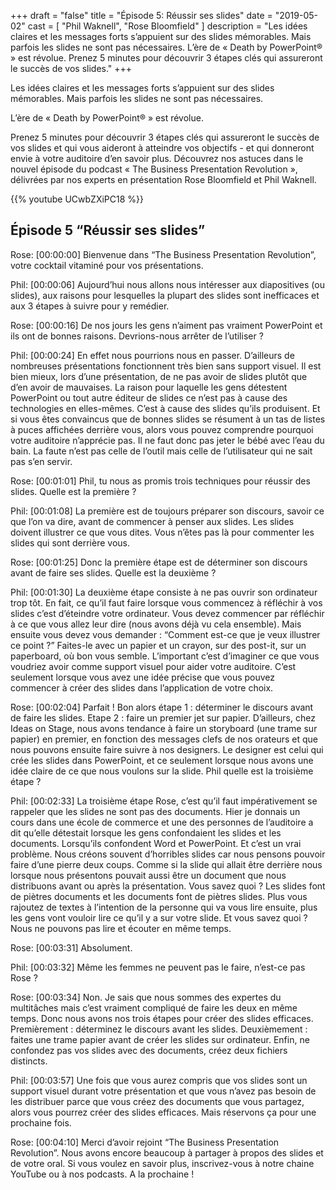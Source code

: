 +++
draft 		= "false"
title 		= "Épisode 5: Réussir ses slides"
date		= "2019-05-02"
cast		= [ "Phil Waknell", "Rose Bloomfield" ]
description	= "Les idées claires et les messages forts s’appuient sur des slides mémorables. Mais parfois les slides ne sont pas nécessaires. L’ère de « Death by PowerPoint® » est révolue. Prenez 5 minutes pour découvrir 3 étapes clés qui assureront le succès de vos slides."
+++

Les idées claires et les messages forts s’appuient sur des slides mémorables. Mais parfois les slides ne sont pas nécessaires.

L’ère de « Death by PowerPoint® » est révolue.

Prenez 5 minutes pour découvrir 3 étapes clés qui assureront le succès de vos slides et qui vous aideront à atteindre vos objectifs - et qui donneront envie à votre auditoire d’en savoir plus. Découvrez nos astuces dans le nouvel épisode du podcast « The Business Presentation Revolution », délivrées par nos experts en présentation Rose Bloomfield et Phil Waknell.

{{% youtube UCwbZXiPC18 %}}

## Épisode 5 “Réussir ses slides”
Rose: [00:00:00] Bienvenue dans “The Business Presentation Revolution”, votre cocktail vitaminé pour vos présentations. 
 
Phil: [00:00:06] Aujourd’hui nous allons nous intéresser aux diapositives (ou slides), aux raisons pour lesquelles la plupart des slides sont inefficaces et aux 3 étapes à suivre pour y remédier.
 
Rose: [00:00:16] De nos jours les gens n’aiment pas vraiment PowerPoint et ils ont de bonnes raisons. Devrions-nous arrêter de l’utiliser ?
 
Phil: [00:00:24] En effet nous pourrions nous en passer. D’ailleurs de nombreuses présentations fonctionnent très bien sans support visuel. Il est bien mieux, lors d’une présentation, de ne pas avoir de slides plutôt que d’en avoir de mauvaises. La raison pour laquelle les gens détestent PowerPoint ou tout autre éditeur de slides ce n’est pas à cause des technologies en elles-mêmes. C’est à cause des slides qu’ils produisent. Et si vous êtes convaincus que de bonnes slides se résument à un tas de listes à puces affichées derrière vous, alors vous pouvez comprendre pourquoi votre auditoire n’apprécie pas. Il ne faut donc pas jeter le bébé avec l’eau du bain. La faute n’est pas celle de l’outil mais celle de l’utilisateur qui ne sait pas s’en servir.
 
Rose: [00:01:01] Phil, tu nous as promis trois techniques pour réussir des slides. Quelle est la première ?
 
Phil: [00:01:08] La première est de toujours préparer son discours, savoir ce que l’on va dire, avant de commencer à penser aux slides. Les slides doivent illustrer ce que vous dites. Vous n’êtes pas là pour commenter les slides qui sont derrière vous.
 
Rose: [00:01:25] Donc la première étape est de déterminer son discours avant de faire ses slides. Quelle est la deuxième ?
 
Phil: [00:01:30] La deuxième étape consiste à ne pas ouvrir son ordinateur trop tôt. En fait, ce qu’il faut faire lorsque vous commencez à réfléchir à vos slides c’est d’éteindre votre ordinateur. Vous devez commencer par réfléchir à ce que vous allez leur dire (nous avons déjà vu cela ensemble). Mais ensuite vous devez vous demander : “Comment est-ce que je veux illustrer ce point ?” Faites-le avec un papier et un crayon, sur des post-it, sur un paperboard, où bon vous semble. L’important c’est d’imaginer ce que vous voudriez avoir comme support visuel pour aider votre auditoire. C’est seulement lorsque vous avez une idée précise que vous pouvez commencer à créer des slides dans l’application de votre choix.
 
Rose: [00:02:04] Parfait ! Bon alors étape 1 : déterminer le discours avant de faire les slides. Etape 2 : faire un premier jet sur papier. D’ailleurs, chez Ideas on Stage, nous avons tendance à faire un storyboard (une trame sur papier) en premier, en fonction des messages clefs de nos orateurs et que nous pouvons ensuite faire suivre à nos designers. Le designer est celui qui crée les slides dans PowerPoint, et ce seulement lorsque nous avons une idée claire de ce que nous voulons sur la slide. Phil quelle est la troisième étape ?
 
Phil: [00:02:33] La troisième étape Rose, c’est qu’il faut impérativement se rappeler que les slides ne sont pas des documents. Hier je donnais un cours dans une école de commerce et une des personnes de l’auditoire a dit qu’elle détestait lorsque les gens confondaient les slides et les documents. Lorsqu’ils confondent Word et PowerPoint. Et c’est un vrai problème. Nous créons souvent d’horribles slides car nous pensons pouvoir faire d’une pierre deux coups. Comme si la slide qui allait être derrière nous lorsque nous présentons pouvait aussi être un document que nous distribuons avant ou après la présentation.  Vous savez quoi ? Les slides font de piètres documents et les documents font de piètres slides. Plus vous rajoutez de textes à l’intention de la personne qui va vous lire ensuite, plus les gens vont vouloir lire ce qu’il y a sur votre slide. Et vous savez quoi ? Nous ne pouvons pas lire et écouter en même temps.
 
Rose: [00:03:31] Absolument.
 
Phil: [00:03:32]  Même les femmes ne peuvent pas le faire, n’est-ce pas Rose ?
 
Rose: [00:03:34] Non. Je sais que nous sommes des expertes du multitâches mais c’est vraiment compliqué de faire les deux en même temps. Donc nous avons nos trois étapes pour créer des slides efficaces. Premièrement : déterminez le discours avant les slides. Deuxièmement : faites une trame papier avant de créer les slides sur ordinateur. Enfin, ne confondez pas vos slides avec des documents, créez deux fichiers distincts. 
 
Phil: [00:03:57] Une fois que vous aurez compris que vos slides sont un support visuel durant votre présentation et que vous n’avez pas besoin de les distribuer parce que vous créez des documents que vous partagez, alors vous pourrez créer des slides efficaces. Mais réservons ça pour une prochaine fois.
 
Rose: [00:04:10] Merci d’avoir rejoint “The Business Presentation Revolution”. Nous avons encore beaucoup à partager à propos des slides et de votre oral. Si vous voulez en savoir plus, inscrivez-vous à notre chaine YouTube ou à nos podcasts. A la prochaine !
 
